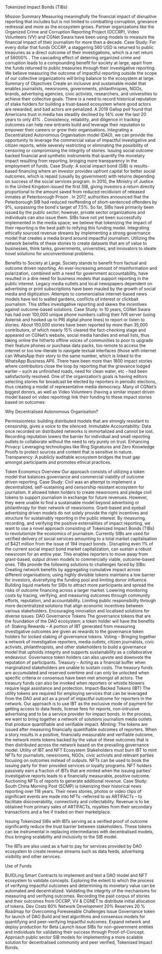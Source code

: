 Tokenized Impact Bonds (TIBs)

Mission Summary
Measuring meaningfully the financial impact of disruptive reporting that includes but is not limited to combatting corruption, grievance redressal and more as the ecosystem grows. Partner organizations like the Organized Crime and Corruption Reporting Project (OCCRP), Video Volunteers (VV) and CGNet Swara have been using models to measure the financial impact of their journalism for more than a decade.
Case Study: For every dollar that funds OCCRP, a staggering 560 USD is returned to public treasuries as a direct outcome of their investigations, which is a net return of 56000% . The cascading effect of deterring organized crime and corruption leads to a compounding benefit for society at large, apart from the funds returned to public treasuries through their investigative reporting.
We believe measuring the outcome of impactful reporting outside the scope of our collective organizations will bring balance to the ecosystem at large.
Summary of Objectives
Create an inclusive and sustainable model that enables journalists, newsrooms, governments, philanthropies, NGOs, brands, advertising agencies, civic activists, researchers, and universities to achieve their collective goals. 
There is a need to record historical reputation of stake holders for building a trust-based ecosystem where good actors are rewarded, and bad actors are penalized. A 2019 Gallop poll found that Americans trust in media has steadily declined by 14% over the last 20 years to only 41% . Consistency, reliability, and diligence in tracking outcomes can help new entrants build and leverage their reputation to empower their careers or grow their organisations. 
Integrating a Decentralized Autonomous Organisation model (DAO), we can provide the opportunity to leverage the commercial value of impactful investigative and citizen reports, while severely restricting or eliminating the possibility of censoring or compromising the integrity of stories.
Issuing social outcome backed financial and synthetic instruments that quantify the monetary impact resulting from reporting, bringing more transparency in the employment of funds.
Case Study: A social impact bond (SIB) is results-based financing where an investor provides upfront capital for better social outcomes, which is repaid (usually by government) with returns depending on success of the social services program. In 2010, the Ministry of Justice in the United Kingdom issued the first SIB, giving investors a return directly proportional to the amount saved from reduced recidivism of released inmates at Peterborough Prison . In 2017, authorities announced that the Peterborough SIB had reduced reoffending of short-sentenced offenders by 9%, surpassing the bond's target of 7.5%. 
So far, SIBs have primarily been issued by the public sector; however, private sector organizations and individuals can also issue them. SIBs have not yet been successfully implemented in the media space; we believe that tokenizing the impact of their reporting is the best path to reifying this funding model.
Integrating ethically sourced revenue streams by implementing a strong governance model that creates a media brand around impactful journalism. Utilizing the network benefits of these stories to create datasets that are of value to businesses, think tanks, governments, universities, and innovators to ideate novel solutions for unconventional problems.

Benefits to Society at Large.
Society stands to benefit from factual and outcome driven reporting. An ever-increasing amount of misinformation and polarization, combined with a need for government accountability, have resulted in a dire need for business models that support reporting in the public interest. Legacy media outlets and local newspapers dependent on advertising or print subscriptions have been mauled by the growth of social media and digitization. Attempts to commercialise internet-based news models have led to walled gardens, conflicts of interest or clickbait journalism. This stifles investigative reporting and skews the incentives against outcome-based solutions.
Case Study: In 10 years, CGNet Swara has had over 100,000 unique phone numbers calling their IVR server (using Asterisk and hooked up to PRI digital phone lines) to report or listen to stories. About 150,000 stories have been reported by more than 35,000 contributors, of which nearly 15% cleared the fact-checking stage and appeared on CGNet’s website, social media handles and email lists, thus taking online the hitherto offline voices of communities to poor to upgrade their feature phones or purchase data packs, too remote to access the internet or too low-literate to navigate textual interfaces (those with internet can WhatsApp their story to the same number, which is linked to the WhatsApp Business API). There have been more than 1800 impact stories where contributors close the loop by reporting that the grievance lodged earlier – such as unfinished roads, need for clean water, etc - had been satisfactorily resolved. One of the organization’s goals is having editors selecting stories for broadcast be elected by reporters in periodic elections, thus creating a model of representative media democracy. Many of CGNet’s biggest donors, as well as Video Volunteers (having a similar impact driven model based on video reporting) link their funding to these impact stories based on outcomes.

Why Decentralised Autonomous Organisation?

Permissionless: building distributed models that are strongly resistant to censorship, gives a voice to the silenced.
Immutable Accountability: Data once recorded on distributed networks is immortalized and cannot be lost. Recording reputation lowers the barrier for individual and small reporting outlets to collaborate without the need to rely purely on trust.
Enhancing Privacy: Leveraging technologies like Ring Signatures and Zero Knowledge Proofs to protect sources and content that is sensitive in nature.
Transparency: A publicly auditable ecosystem bridges the trust gap amongst participants and promotes ethical practices.





Token Economics Overview
Our approach consists of utilizing a token model that balances governance and commercial viability of outcome driven reporting.
Case Study: Civil was an attempt to implement a decentralized, self-sustaining and censorship resistant ecosystem for journalism. It allowed token holders to create newsrooms and pledge civil tokens to support journalism in exchange for future revenues. However, they were unable to find a sustainable model beyond advertising or philanthropy for their network of newsrooms. 
Grant-based and eyeball advertising driven models do not solely provide the right incentives and structure for sustainably reporting in the public interest. By measuring, recording, and verifying the positive externalities of impact reporting, we want to use a novel approach consisting of Tokenized Impact Bonds (TIBs) to revolutionize the economics of journalism.
Currently SIBs are used for verified delivery of social services amounting to a total market capitalisation of $421 million from the issue of 194 impact bonds . Disrupting even 1% of the current social impact bond market capitalization, can sustain a robust newsroom for an entire year. This enables reporters to move away from grant-based, output driven models to commercially viable, outcome-based ones.
TIBs provide the following solutions to challenges faced by SIBs:
Creating network benefits by aggregating cumulative impact across different organisations; using highly divisible tokens maintains a low barrier for investors, diversifying the funding pool and limiting donor influence.
Building liquid markets for SIBs to attract more participants and spread the risks of outcome financing across a larger market. 
Lowering monitoring costs by tracing, verifying, and measuring outcomes through community efforts, reputation, and accountability. 
Limiting public responsibility through more decentralized solutions that align economic incentives between various stakeholders. Encouraging innovation and localised solutions for diverse issues.
DAO Governance Tokens
The governance tokens that are the foundation of the DAO ecosystem; a token holder will have the benefits of:
Staking Rewards – A portion of IBT generated from measuring investigative outcomes are given as rewards to the governance token holders for locked staking of governance tokens.
Voting – Bringing together a network of investigative reporters, media outlets, citizen journalists, civic activists, philanthropists, and other stakeholders to build a governance model that upholds integrity and supports sustainability as a collaborative endeavour. Governance token holders can also upvote and downvote the reputation of participants.
Treasury – Acting as a financial buffer when marginalized stakeholders are unable to sustain costs. The treasury funds are accumulated and reserved overtime and can only be unlocked when specific criteria or consensus have been met amongst all actors. The treasury funds can also be invoked when reporters or whistle blowers require legal assistance and protection.
Impact-Backed Tokens (IBT)
The utility tokens are required for employing services that can be leveraged from the DAO and act as a proof of impactful outcome for reporters in the network.
Our approach is to use IBT as the exclusive mode of payment for getting access to data feeds, license fees for reports, non-intrusive advertising and to be a service provider for impact bonds. In the process, we want to bring together a network of solutions journalism media outlets that produce quantifiable and verifiable impact.
Minting: The tokens are issued after measuring financially quantifiable outcomes of reporters. When a story results in a positive, financially measurable and verifiable outcome, the network mints tokens backed by the value of these outcomes that is then distributed across the network based on the prevailing governance model.
Utility of IBT and NFT Ecosystem
Stakeholders must burn IBT to mint NFTs for journalists, newsrooms, NGOs, civic activists and relevant parties focusing on outcomes instead of outputs.
	NFTs can be used to book the issuing party for their provided services or loyalty programs.
NFT holders passively earn a fraction of IBTs that are minted when the issuing parties’ investigative reports leads to a financially measurable, positive outcome.
Auctioning NFTs of reports to generate additional revenue.
Case Study: South China Morning Post (SCMP) is tokenizing their historical news reporting over 118 years. Their news stories, photos or video clips of significant events are made into NFTs -referred to as ARTIFACTs – to facilitate discoverability, connectivity and collectability. Revenue is to be obtained from primary sales of ARTIFACTs, royalties from their secondary transactions and a fee if traded on their marketplace.

Issuing Tokenized SIBs with IBTs serving as a verified proof of outcome significantly reduce the trust barrier between stakeholders. These tokens can be instrumental in replacing intermediaries with decentralised models, thus bringing scalability and inclusivity to the SIB model.

The IBTs are also used as a fuel to pay for services provided by DAO ecosystem to create revenue streams such as data feeds, advertising visibility and other services.







Use of Funds

BUIDLing Smart Contracts to implement and test a DAO model and NFT ecosystem to validate concepts.
Exploring the extent to which the process of verifying impactful outcomes and determining its monetary value can be automated and decentralized.
Validating the integrity of the mechanisms for measuring and verifying outcomes.
Recording the past corpus of stories and their outcomes from OCCRP, VV & CGNET to distribute initial allocation of tokens.
Dev Costs 60%
Network Development 20%
Reserves 20 % 
Roadmap for Overcoming Foreseeable Challenges
Issue Governance token for launch of DAO
Build and test algorithms and consensus models for quantifying and peer-verifying Impactful outcomes.
Expand network and deploy production for Beta Launch
Issue SIBs for non-government entities and individuals for validating their success through Proof-of-Concept. 
Approach public sector SIB models for implementing a more scalable solution for decentralised community and peer verified, Tokenised Impact Bonds.

